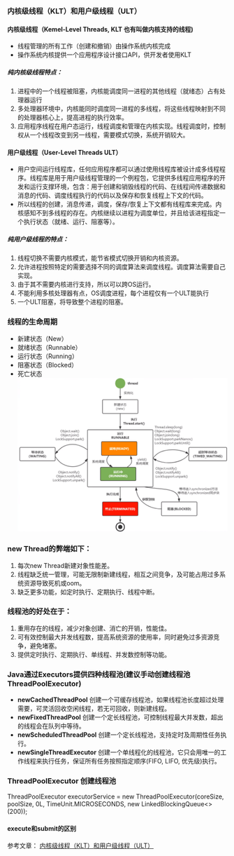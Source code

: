 ### 内核级线程（KLT）和用户级线程（ULT）
#### 内核级线程（Kemel-Level Threads, KLT 也有叫做内核支持的线程) 
- 线程管理的所有工作（创建和撤销）由操作系统内核完成
- 操作系统内核提供一个应用程序设计接口API，供开发者使用KLT  
##### 纯内核级线程特点：
1. 进程中的一个线程被阻塞，内核能调度同一进程的其他线程（就绪态）占有处理器运行
2. 多处理器环境中，内核能同时调度同一进程的多线程，将这些线程映射到不同的处理器核心上，提高进程的执行效率。
3. 应用程序线程在用户态运行，线程调度和管理在内核实现。线程调度时，控制权从一个线程改变到另一线程，需要模式切换，系统开销较大。

#### 用户级线程（User-Level Threads ULT）
- 用户空间运行线程库，任何应用程序都可以通过使用线程库被设计成多线程程序。线程库是用于用户级线程管理的一个例程包，它提供多线程应用程序的开发和运行支撑环境，包含：用于创建和销毁线程的代码、在线程间传递数据和消息的代码、调度线程执行的代码以及保存和恢复线程上下文的代码。
- 所以线程的创建，消息传递，调度，保存/恢复上下文都有线程库来完成。内核感知不到多线程的存在。内核继续以进程为调度单位，并且给该进程指定一个执行状态（就绪、运行、阻塞等）。

##### 纯用户级线程的特点：
1. 线程切换不需要内核模式，能节省模式切换开销和内核资源。
2. 允许进程按照特定的需要选择不同的调度算法来调度线程。调度算法需要自己实现。
3. 由于其不需要内核进行支持，所以可以跨OS运行。
4. 不能利用多核处理器有点，OS调度进程，每个进程仅有一个ULT能执行
5. 一个ULT阻塞，将导致整个进程的阻塞。


### 线程的生命周期
- 新建状态（New）
- 就绪状态（Runnable）
- 运行状态（Running）
- 阻塞状态（Blocked）
- 死亡状态
![线程生命周期](../imgs/线程生命周期.png)

### new Thread的弊端如下：

1. 每次new Thread新建对象性能差。 
2. 线程缺乏统一管理，可能无限制新建线程，相互之间竞争，及可能占用过多系统资源导致死机或oom。 
3. 缺乏更多功能，如定时执行、定期执行、线程中断。

### 线程池的好处在于：

1. 重用存在的线程，减少对象创建、消亡的开销，性能佳。 
2. 可有效控制最大并发线程数，提高系统资源的使用率，同时避免过多资源竞争，避免堵塞。 
3. 提供定时执行、定期执行、单线程、并发数控制等功能。



### Java通过Executors提供四种线程池(建议手动创建线程池 ThreadPoolExecutor)

- **newCachedThreadPool** 创建一个可缓存线程池，如果线程池长度超过处理需要，可灵活回收空闲线程，若无可回收，则新建线程。  
- **newFixedThreadPool** 创建一个定长线程池，可控制线程最大并发数，超出的线程会在队列中等待。
- **newScheduledThreadPool** 创建一个定长线程池，支持定时及周期性任务执行。
- **newSingleThreadExecutor** 创建一个单线程化的线程池，它只会用唯一的工作线程来执行任务，保证所有任务按照指定顺序(FIFO, LIFO, 优先级)执行。

### ThreadPoolExecutor 创建线程池
ThreadPoolExecutor executorService = new ThreadPoolExecutor(coreSize, poolSize, 0L,
                TimeUnit.MICROSECONDS, new LinkedBlockingQueue<>(200));

#### execute和submit的区别

参考文章： [内核级线程（KLT）和用户级线程（ULT）](https://blog.csdn.net/vinter_he/article/details/79788743)




